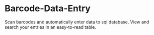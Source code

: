# Barcode-Data-Entry
Scan barcodes and automatically enter data to sql database. View and search your entries in an easy-to-read table.

